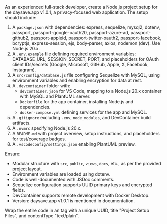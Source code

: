 As an experienced full-stack developer, create a Node.js project setup for the daysave.app v1.0.1, a privacy-focused web application. The setup should include:

1. A `package.json` with dependencies: express, sequelize, mysql2, dotenv, passport, passport-google-oauth20, passport-azure-ad, passport-github2, passport-appleid, passport-twitter-oauth2, passport-facebook, bcryptjs, express-session, ejs, body-parser, axios, nodemon (dev). Use Node.js 20.x.
2. A `.env.example` file defining required environment variables: DATABASE_URL, SESSION_SECRET, PORT, and placeholders for OAuth client IDs/secrets (Google, Microsoft, GitHub, Apple, X, Facebook, Instagram).
3. A `src/config/database.js` file configuring Sequelize with MySQL, using environment variables and enabling encryption for data at rest.
4. A `.devcontainer` folder with:
   - `devcontainer.json` for VS Code, mapping to a Node.js 20.x container with MySQL and PlantUML server.
   - `Dockerfile` for the app container, installing Node.js and dependencies.
   - `docker-compose.yml` defining services for the app and MySQL.
5. A `.gitignore` excluding `.env`, `node_modules`, and DevContainer build artifacts.
6. A `.nvmrc` specifying Node.js 20.x.
7. A `README.md` with project overview, setup instructions, and placeholders for test/coverage badges.
8. A `.vscodeconfig/settings.json` enabling PlantUML preview.

Ensure:
- Modular structure with `src`, `public`, `views`, `docs`, etc., as per the provided project layout.
- Environment variables are loaded using dotenv.
- Code is well-documented with JSDoc comments.
- Sequelize configuration supports UUID primary keys and encrypted fields.
- DevContainer supports remote development with Docker Desktop.
- Version: daysave.app v1.0.1 is mentioned in documentation.

Wrap the entire code in an <xaiArtifact> tag with a unique UUID, title "Project Setup Files", and contentType "text/plain".
